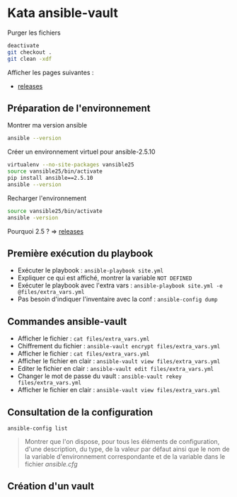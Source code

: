 # Kata ansible-vault

Purger les fichiers

```bash
deactivate
git checkout .
git clean -xdf
```

Afficher les pages suivantes :
- [releases](https://docs.ansible.com/ansible/latest/reference_appendices/release_and_maintenance.html#release-status)

## Préparation de l'environnement

Montrer ma version ansible

```bash
ansible --version
```

Créer un environnement virtuel pour ansible-2.5.10

```bash
virtualenv --no-site-packages vansible25
source vansible25/bin/activate
pip install ansible==2.5.10
ansible --version
```

Recharger l'environnement

```bash
source vansible25/bin/activate
ansible -version
```

Pourquoi 2.5 ? => [releases](releases)

## Première exécution du playbook

* Exécuter le playbook : `ansible-playbook site.yml`
* Expliquer ce qui est affiché, montrer la variable `NOT DEFINED`
* Exécuter le playbook avec l'extra vars : `ansible-playbook site.yml -e @files/extra_vars.yml`
* Pas besoin d'indiquer l'inventaire avec la conf : `ansible-config dump`

## Commandes ansible-vault

* Afficher le fichier : `cat files/extra_vars.yml`
* Chiffrement du fichier : `ansible-vault encrypt files/extra_vars.yml`
* Afficher le fichier : `cat files/extra_vars.yml`
* Afficher le fichier en clair : `ansible-vault view files/extra_vars.yml`
* Editer le fichier en clair : `ansible-vault edit files/extra_vars.yml`
* Changer le mot de passe du vault : `ansible-vault rekey files/extra_vars.yml`
* Afficher le fichier en clair : `ansible-vault view files/extra_vars.yml`

## Consultation de la configuration

`ansible-config list`

> Montrer que l'on dispose, pour tous les éléments de configuration, d'une description, du type, de la valeur par défaut ainsi que le nom de la variable d'environnement correspondante et de la variable dans le fichier *ansible.cfg*

## Création d'un vault
